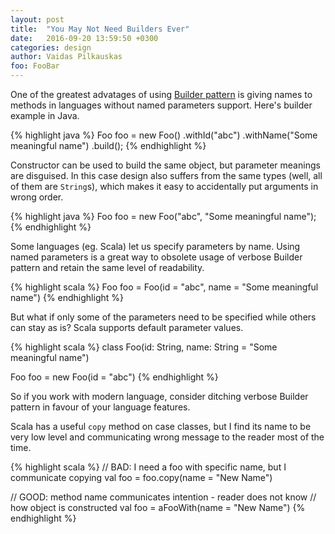 ```yaml
---
layout: post
title:  "You May Not Need Builders Ever"
date:   2016-09-20 13:59:50 +0300
categories: design
author: Vaidas Pilkauskas
foo: FooBar
---
```

One of the greatest advatages of using 
[Builder pattern](http://www.javaworld.com/article/2074938/core-java/too-many-parameters-in-java-methods-part-3-builder-pattern.html) is giving names 
to methods in languages without named parameters support. Here's builder example in Java.

{% highlight java %}
Foo foo = new Foo()
  .withId("abc")
  .withName("Some meaningful name")
  .build();
{% endhighlight %}

Constructor can be used to build the same object, but parameter meanings are disguised. In this case 
design also suffers from the same types (well, all of them are `String`s), which makes it easy to 
accidentally put arguments in wrong order.

{% highlight java %}
Foo foo = new Foo("abc", "Some meaningful name");
{% endhighlight %}

Some languages (eg. Scala) let us specify parameters by name. Using named parameters is a great way to 
obsolete usage of verbose Builder pattern and retain the same level of readability.

{% highlight scala %}
Foo foo = Foo(id = "abc", name = "Some meaningful name")
{% endhighlight %}

But what if only some of the parameters need to be specified while others can stay as is? Scala 
supports default parameter values.

{% highlight scala %}
class Foo(id: String, name: String = "Some meaningful name")

Foo foo = new Foo(id = "abc")
{% endhighlight %}

So if you work with modern language, consider ditching verbose Builder pattern in favour of 
your language features. 

Scala has a useful `copy` method on case classes, but I find its name to be very low level and communicating 
wrong message to the reader most of the time.

{% highlight scala %}
// BAD: I need a foo with specific name, but I communicate copying
val foo = foo.copy(name = "New Name")

// GOOD: method name communicates intention - reader does not know 
//       how object is constructed
val foo = aFooWith(name = "New Name")
{% endhighlight %}
